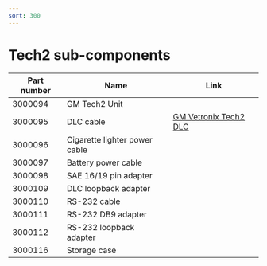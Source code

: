 ```yaml
---
sort: 300
---
```


# Tech2 sub-components

| Part number | Name                          | Link                                                                                                                                                                                        |
| ----------- | ----------------------------- | ------------------------------------------------------------------------------------------------------------------------------------------------------------------------------------------- |
| 3000094     | GM Tech2 Unit                 |                                                                                                                                                                                             |
| 3000095     | DLC cable                     | [GM Vetronix Tech2 DLC ](https://www.vetronix.com/products/vetronix-tech-2-dlc-main-cable-Tech2-scanner-main-test-cable-for-g-m-Tech2-diagnostic-tool-connector-adapter-car-cable-for-opel) |
| 3000096     | Cigarette lighter power cable |                                                                                                                                                                                             |
| 3000097     | Battery power cable           |                                                                                                                                                                                             |
| 3000098     | SAE 16/19 pin adapter         |                                                                                                                                                                                             |
| 3000109     | DLC loopback adapter          |                                                                                                                                                                                             |
| 3000110     | RS-232 cable                  |                                                                                                                                                                                             |
| 3000111     | RS-232 DB9 adapter            |                                                                                                                                                                                             |
| 3000112     | RS-232 loopback adapter       |                                                                                                                                                                                             |
| 3000116     | Storage case                  |                                                                                                                                                                                             |
